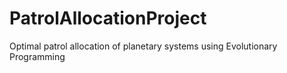# PatrolAllocationProject
Optimal patrol allocation of planetary systems using Evolutionary Programming
